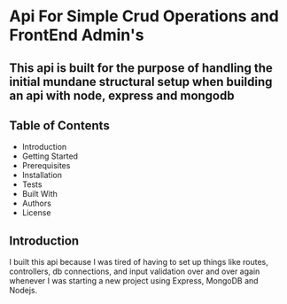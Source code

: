 <h1>Api For Simple Crud Operations and FrontEnd Admin's<h2>
<p>This api is built for the purpose of handling the initial mundane structural setup when building an api with node, express and mongodb</p>

<h2>Table of Contents</h2>
<ul>
  <li><a>Introduction</a></li>
  <li><a>Getting Started</a></li>
  <li><a>Prerequisites</a></li>
  <li><a>Installation</a></li>
  <li><a>Tests</a></li>
  <li><a>Built With</a></li>
  <li><a>Authors</a></li>
  <li><a>License</a></li>
</ul>

<h2>Introduction</h2>
<p>I built this api because I was tired of having to set up things like routes, controllers, db connections, and input validation over and over again whenever I was starting a new project using Express, MongoDB and Nodejs.</p>

